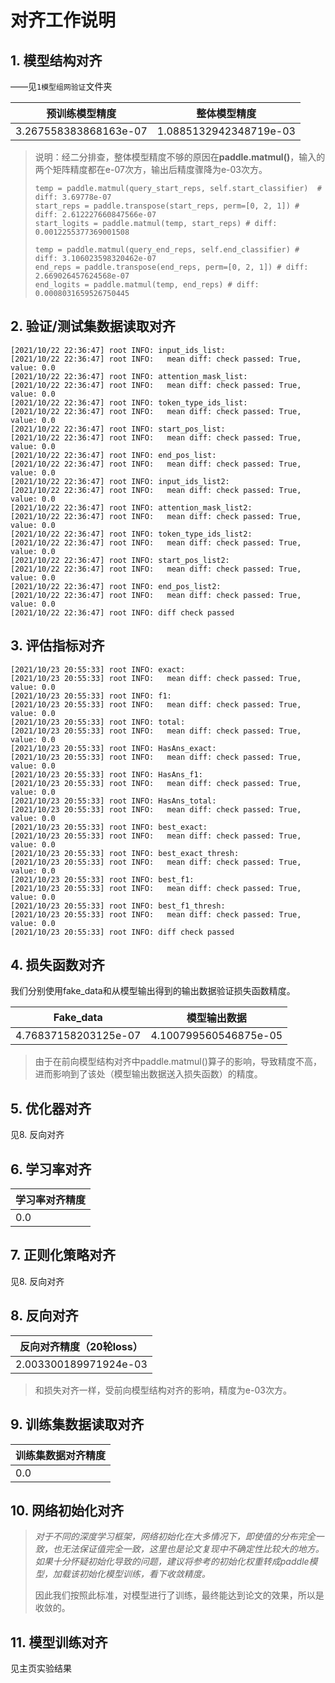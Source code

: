 # 对齐工作说明

## 1. 模型结构对齐

——见`1模型组网验证`文件夹

| 预训练模型精度        | 整体模型精度           |
| --------------------- | ---------------------- |
| 3.267558383868163e-07 | 1.0885132942348719e-03 |

> 说明：经二分排查，整体模型精度不够的原因在**paddle.matmul()**，输入的两个矩阵精度都在e-07次方，输出后精度骤降为e-03次方。
>
> ```
> temp = paddle.matmul(query_start_reps, self.start_classifier)  # diff: 3.69778e-07
> start_reps = paddle.transpose(start_reps, perm=[0, 2, 1]) # diff: 2.612227660847566e-07
> start_logits = paddle.matmul(temp, start_reps) # diff: 0.0012255377369001508
> 
> temp = paddle.matmul(query_end_reps, self.end_classifier) # diff: 3.106023598320462e-07
> end_reps = paddle.transpose(end_reps, perm=[0, 2, 1]) # diff: 2.669026457624568e-07
> end_logits = paddle.matmul(temp, end_reps) # diff: 0.0008031659526750445
> ```
>

## 2. 验证/测试集数据读取对齐

```
[2021/10/22 22:36:47] root INFO: input_ids_list: 
[2021/10/22 22:36:47] root INFO:   mean diff: check passed: True, value: 0.0
[2021/10/22 22:36:47] root INFO: attention_mask_list: 
[2021/10/22 22:36:47] root INFO:   mean diff: check passed: True, value: 0.0
[2021/10/22 22:36:47] root INFO: token_type_ids_list: 
[2021/10/22 22:36:47] root INFO:   mean diff: check passed: True, value: 0.0
[2021/10/22 22:36:47] root INFO: start_pos_list: 
[2021/10/22 22:36:47] root INFO:   mean diff: check passed: True, value: 0.0
[2021/10/22 22:36:47] root INFO: end_pos_list: 
[2021/10/22 22:36:47] root INFO:   mean diff: check passed: True, value: 0.0
[2021/10/22 22:36:47] root INFO: input_ids_list2: 
[2021/10/22 22:36:47] root INFO:   mean diff: check passed: True, value: 0.0
[2021/10/22 22:36:47] root INFO: attention_mask_list2: 
[2021/10/22 22:36:47] root INFO:   mean diff: check passed: True, value: 0.0
[2021/10/22 22:36:47] root INFO: token_type_ids_list2: 
[2021/10/22 22:36:47] root INFO:   mean diff: check passed: True, value: 0.0
[2021/10/22 22:36:47] root INFO: start_pos_list2: 
[2021/10/22 22:36:47] root INFO:   mean diff: check passed: True, value: 0.0
[2021/10/22 22:36:47] root INFO: end_pos_list2: 
[2021/10/22 22:36:47] root INFO:   mean diff: check passed: True, value: 0.0
[2021/10/22 22:36:47] root INFO: diff check passed
```

## 3. 评估指标对齐

```
[2021/10/23 20:55:33] root INFO: exact: 
[2021/10/23 20:55:33] root INFO:   mean diff: check passed: True, value: 0.0
[2021/10/23 20:55:33] root INFO: f1: 
[2021/10/23 20:55:33] root INFO:   mean diff: check passed: True, value: 0.0
[2021/10/23 20:55:33] root INFO: total: 
[2021/10/23 20:55:33] root INFO:   mean diff: check passed: True, value: 0.0
[2021/10/23 20:55:33] root INFO: HasAns_exact: 
[2021/10/23 20:55:33] root INFO:   mean diff: check passed: True, value: 0.0
[2021/10/23 20:55:33] root INFO: HasAns_f1: 
[2021/10/23 20:55:33] root INFO:   mean diff: check passed: True, value: 0.0
[2021/10/23 20:55:33] root INFO: HasAns_total: 
[2021/10/23 20:55:33] root INFO:   mean diff: check passed: True, value: 0.0
[2021/10/23 20:55:33] root INFO: best_exact: 
[2021/10/23 20:55:33] root INFO:   mean diff: check passed: True, value: 0.0
[2021/10/23 20:55:33] root INFO: best_exact_thresh: 
[2021/10/23 20:55:33] root INFO:   mean diff: check passed: True, value: 0.0
[2021/10/23 20:55:33] root INFO: best_f1: 
[2021/10/23 20:55:33] root INFO:   mean diff: check passed: True, value: 0.0
[2021/10/23 20:55:33] root INFO: best_f1_thresh: 
[2021/10/23 20:55:33] root INFO:   mean diff: check passed: True, value: 0.0
[2021/10/23 20:55:33] root INFO: diff check passed
```

## 4. 损失函数对齐

我们分别使用fake_data和从模型输出得到的输出数据验证损失函数精度。

| Fake_data            | 模型输出数据          |
| -------------------- | --------------------- |
| 4.76837158203125e-07 | 4.100799560546875e-05 |

> 由于在前向模型结构对齐中paddle.matmul()算子的影响，导致精度不高，进而影响到了该处（模型输出数据送入损失函数）的精度。

## 5. 优化器对齐

见8. 反向对齐

## 6. 学习率对齐

| 学习率对齐精度 |
| -------------- |
| 0.0            |

## 7. 正则化策略对齐

见8. 反向对齐

## 8. 反向对齐

| 反向对齐精度（20轮loss） |
| ------------------------ |
| 2.003300189971924e-03    |

> 和损失对齐一样，受前向模型结构对齐的影响，精度为e-03次方。

## 9. 训练集数据读取对齐

| 训练集数据对齐精度 |
| ------------------ |
| 0.0                |

## 10. 网络初始化对齐

> *对于不同的深度学习框架，网络初始化在大多情况下，即使值的分布完全一致，也无法保证值完全一致，这里也是论文复现中不确定性比较大的地方。如果十分怀疑初始化导致的问题，建议将参考的初始化权重转成paddle模型，加载该初始化模型训练，看下收敛精度。*
>
> 因此我们按照此标准，对模型进行了训练，最终能达到论文的效果，所以是收敛的。

## 11. 模型训练对齐

见主页实验结果

